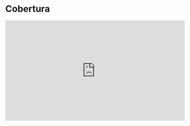 # Cobertura

<iframe width="560" height="315" src="https://www.youtube.com/embed/9qxt4mlNOUM?si=3hSGbKXLs-fUPRHq" title="YouTube video player" frameborder="0" allow="accelerometer; autoplay; clipboard-write; encrypted-media; gyroscope; picture-in-picture; web-share" referrerpolicy="strict-origin-when-cross-origin" allowfullscreen></iframe>